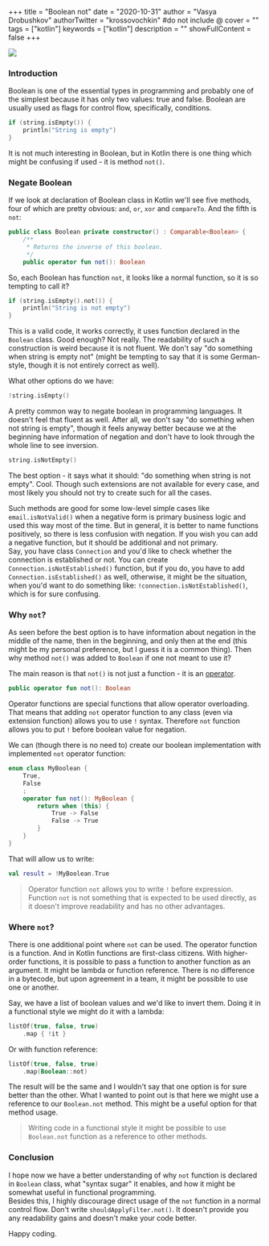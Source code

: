 +++
title = "Boolean not"
date = "2020-10-31"
author = "Vasya Drobushkov"
authorTwitter = "krossovochkin" #do not include @
cover = ""
tags = ["kotlin"]
keywords = ["kotlin"]
description = ""
showFullContent = false
+++

[![](https://img.shields.io/badge/kotlinweekly-222-purple#badge)](https://mailchi.mp/kotlinweekly/gjz7gia1eq)

### Introduction

Boolean is one of the essential types in programming and probably one of the simplest because it has only two values: true and false. Boolean are usually used as flags for control flow, specifically, conditions. 
```kotlin
if (string.isEmpty()) {
	println("String is empty")
}
```

It is not much interesting in Boolean, but in Kotlin there is one thing which might be confusing if used - it is method `not()`.  

### Negate Boolean

If we look at declaration of Boolean class in Kotlin we'll see five methods, four of which are pretty obvious: `and`, `or`, `xor` and `compareTo`. And the fifth is `not`:
```kotlin
public class Boolean private constructor() : Comparable<Boolean> {
    /**
     * Returns the inverse of this boolean.
     */
    public operator fun not(): Boolean
```

So, each Boolean has function `not`, it looks like a normal function, so it is so tempting to call it?
```kotlin
if (string.isEmpty().not()) {
	println("String is not empty")
}
```
This is a valid code, it works correctly, it uses function declared in the `Boolean` class. Good enough? Not really. The readability of such a construction is weird because it is not fluent. We don't say "do something when string is empty not" (might be tempting to say that it is some German-style, though it is not entirely correct as well).

What other options do we have:
```kotlin
!string.isEmpty()
```
A pretty common way to negate boolean in programming languages. It doesn't feel that fluent as well. After all, we don't say "do something when not string is empty", though it feels anyway better because we at the beginning have information of negation and don't have to look through the whole line to see inversion.

```kotlin
string.isNotEmpty()
```
The best option - it says what it should: "do something when string is not empty". Cool. Though such extensions are not available for every case, and most likely you should not try to create such for all the cases.

Such methods are good for some low-level simple cases like `email.isNotValid()` when a negative form is primary business logic and used this way most of the time. But in general, it is better to name functions positively, so there is less confusion with negation. If you wish you can add a negative function, but it should be additional and not primary.  
Say, you have class `Connection` and you'd like to check whether the connection is established or not. You can create `Connection.isNotEstablished()` function, but if you do, you have to add `Connection.isEstablished()` as well, otherwise, it might be the situation, when you'd want to do something like: `!connection.isNotEstablished()`, which is for sure confusing.

### Why `not`?

As seen before the best option is to have information about negation in the middle of the name, then in the beginning, and only then at the end (this might be my personal preference, but I guess it is a common thing). Then why method `not()` was added to `Boolean` if one not meant to use it?

The main reason is that `not()` is not just a function - it is an [operator](https://kotlinlang.org/docs/reference/operator-overloading.html).  
```kotlin
public operator fun not(): Boolean
```

Operator functions are special functions that allow operator overloading. That means that adding `not` operator function to any class (even via extension function) allows you to use `!` syntax. Therefore `not` function allows you to put `!` before boolean value for negation.  

We can (though there is no need to) create our boolean implementation with implemented `not` operator function:
```kotlin
enum class MyBoolean {
    True,
    False
    ;
    operator fun not(): MyBoolean {
        return when (this) {
            True -> False
            False -> True
        }
    }
}
```
That will allow us to write:
```kotlin
val result = !MyBoolean.True
```

> Operator function `not` allows you to write `!` before expression. Function `not` is not something that is expected to be used directly, as it doesn't improve readability and has no other advantages.

### Where `not`?

There is one additional point where `not` can be used. The operator function is a function. And in Kotlin functions are first-class citizens. With higher-order functions, it is possible to pass a function to another function as an argument. It might be lambda or function reference. There is no difference in a bytecode, but upon agreement in a team, it might be possible to use one or another.

Say, we have a list of boolean values and we'd like to invert them. Doing it in a functional style we might do it with a lambda:
```kotlin
listOf(true, false, true)
	.map { !it }
```
Or with function reference:
```kotlin
listOf(true, false, true)
	.map(Boolean::not)
```

The result will be the same and I wouldn't say that one option is for sure better than the other. What I wanted to point out is that here we might use a reference to our `Boolean.not` method. This might be a useful option for that method usage.

> Writing code in a functional style it might be possible to use `Boolean.not` function as a reference to other methods.  

### Conclusion

I hope now we have a better understanding of why `not` function is declared in `Boolean` class, what "syntax sugar" it enables, and how it might be somewhat useful in functional programming.  
Besides this, I highly discourage direct usage of the `not` function in a normal control flow. Don't write `shouldApplyFilter.not()`. It doesn't provide you any readability gains and doesn't make your code better.

Happy coding.